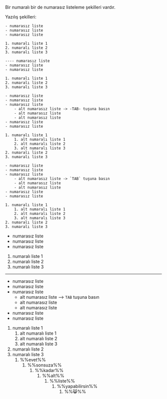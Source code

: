 Bir numaralı bir de numarasız listeleme şekilleri vardır.

Yazılış şekilleri:
```
- numarasız liste
- numarasız liste
- numarasız liste

1. numaralı liste 1
2. numaralı liste 2
3. numaralı liste 3

---- numarasız liste
- numarasız liste
- numarasız liste

1. numaralı liste 1
2. numaralı liste 2
3. numaralı liste 3

- numarasız liste
- numarasız liste
- numarasız liste
	- alt numarasız liste -> -TAB- tuşuna basın
	- alt numarasız liste
	- alt numarasız liste 
- numarasız liste
- numarasız liste

1. numaralı liste 1
	1. alt numaralı liste 1
	2. alt numaralı liste 2
	3. alt numaralı liste 3
2. numaralı liste 2
3. numaralı liste 3

- numarasız liste
- numarasız liste
- numarasız liste
	- alt numarasız liste -> `TAB` tuşuna basın
	- alt numarasız liste
	- alt numarasız liste 
- numarasız liste
- numarasız liste

1. numaralı liste 1
	1. alt numaralı liste 1
	2. alt numaralı liste 2
	3. alt numaralı liste 3
2. numaralı liste 2
3. numaralı liste 3
```

- numarasız liste
- numarasız liste
- numarasız liste

1. numaralı liste 1
2. numaralı liste 2
3. numaralı liste 3

---

- numarasız liste
- numarasız liste
- numarasız liste
	- alt numarasız liste --> `TAB` tuşuna basın
	- alt numarasız liste
	- alt numarasız liste 
- numarasız liste
- numarasız liste

1. numaralı liste 1
	1. alt numaralı liste 1
	2. alt numaralı liste 2
	3. alt numaralı liste 3
2. numaralı liste 2
3. numaralı liste 3
	1. %%evet%%
		1. %%sonsuza%%
			1. %%kadar%%
				1. %%alt%%
					1. %%liste%%
						1. %%yapabilirsin%%
							1. %%😸%%
